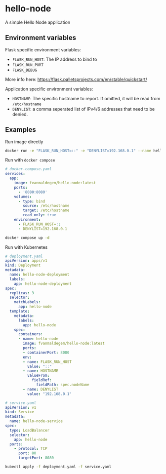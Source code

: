 # hello-node
A simple Hello Node application

## Environment variables
Flask specific environment variables:
- `FLASK_RUN_HOST`: The IP address to bind to
- `FLASK_RUN_PORT`
- `FLASK_DEBUG`

More info here: https://flask.palletsprojects.com/en/stable/quickstart/

Application specific environment variables:
- `HOSTNAME`: The specific hostname to report. If omitted, it will be read from `/etc/hostname`
- `DENYLIST`: a comma seperated list of IPv4/6 addresses that need to be denied.

## Examples
Run image directly
```bash
docker run -e "FLASK_RUN_HOST=::" -e "DENYLIST=192.168.0.1" --name hello-node --detach --rm -p 8080:8080 -v /etc/hostname:/etc/hostname fvanmaldegem/hello-node:latest
```

Run with `docker compose`
```yaml
# docker-compose.yaml
services:
  app:
    image: fvanmaldegem/hello-node:latest
    ports:
      - '8080:8080'
    volumes:
      - type: bind
        source: /etc/hostname
        target: /etc/hostname
        read_only: true
    environment:
      - FLASK_RUN_HOST=::
      - DENYLIST=192.168.0.1
```
```bash
docker compose up -d
```

Run with Kubernetes
```yaml
# deployment.yaml
apiVersion: apps/v1
kind: Deployment
metadata:
  name: hello-node-deployment
  labels:
    app: hello-node-deployment
spec:
  replicas: 3
  selector:
    matchLabels:
      app: hello-node
  template:
    metadata:
      labels:
        app: hello-node
    spec:
      containers:
      - name: hello-node
        image: fvanmaldegem/hello-node:latest
        ports:
        - containerPort: 8080
        env:
        - name: FLASK_RUN_HOST
          value: "::"
        - name: HOSTNAME
          valueFrom:
            fieldRef:
              fieldPath: spec.nodeName
        - name: DENYLIST
          value: "192.168.0.1"
```

```yaml
# service.yaml
apiVersion: v1
kind: Service
metadata:
  name: hello-node-service
spec:
  type: LoadBalancer
  selector:
    app: hello-node
  ports:
    - protocol: TCP
      port: 80
      targetPort: 8080
```
```bash
kubectl apply -f deployment.yaml -f service.yaml
```